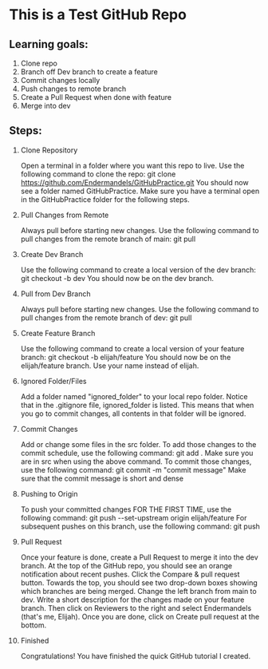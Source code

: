 # This is a Test GitHub Repo

## Learning goals:

1. Clone repo
2. Branch off Dev branch to create a feature
3. Commit changes locally
4. Push changes to remote branch
5. Create a Pull Request when done with feature
6. Merge into dev



## Steps:

1. Clone Repository

	Open a terminal in a folder where you want this repo to live.
	Use the following command to clone the repo:
		git clone https://github.com/Endermandels/GitHubPractice.git
	You should now see a folder named GitHubPractice.
	Make sure you have a terminal open in the GitHubPractice folder for the following steps.

2. Pull Changes from Remote

	Always pull before starting new changes.
	Use the following command to pull changes from the remote branch of main:
		git pull

3. Create Dev Branch

	Use the following command to create a local version of the dev branch:
		git checkout -b dev
	You should now be on the dev branch.

4. Pull from Dev Branch

	Always pull before starting new changes.
	Use the following command to pull changes from the remote branch of dev:
		git pull

5. Create Feature Branch

	Use the following command to create a local version of your feature branch:
		git checkout -b elijah/feature
	You should now be on the elijah/feature branch.
	Use your name instead of elijah.

6. Ignored Folder/Files

	Add a folder named "ignored_folder" to your local repo folder.
	Notice that in the .gitignore file, ignored_folder is listed.
	This means that when you go to commit changes,
	all contents in that folder will be ignored.

7. Commit Changes

	Add or change some files in the src folder.
	To add those changes to the commit schedule, use the following command:
		git add .
	Make sure you are in src when using the above command.
	To commit those changes, use the following command:
		git commit -m "commit message"
	Make sure that the commit message is short and dense

8. Pushing to Origin

	To push your committed changes FOR THE FIRST TIME, use the following command:
		git push --set-upstream origin elijah/feature
	For subsequent pushes on this branch, use the following command:
		git push

9. Pull Request

	Once your feature is done, create a Pull Request to merge it into the dev branch.
	At the top of the GitHub repo, you should see an orange notification about recent pushes.
	Click the Compare & pull request button.
	Towards the top, you should see two drop-down boxes showing which branches are being merged.
	Change the left branch from main to dev.
	Write a short description for the changes made on your feature branch.
	Then click on Reviewers to the right and select Endermandels (that's me, Elijah).
	Once you are done, click on Create pull request at the bottom.

10. Finished

	Congratulations!
	You have finished the quick GitHub tutorial I created.
